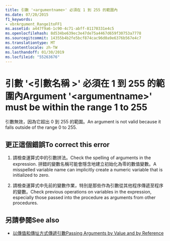 ```yaml
---
title: 引數 '<argumentname>' 必須在 1 到 255 的範圍內
ms.date: 07/20/2015
f1_keywords:
- vbrArgument_Range1toFF1
ms.assetid: a447f9a6-1c90-4c71-abff-81170331e4c5
ms.openlocfilehash: 8d534be639ec3e47de75a4467d659f30753a7778
ms.sourcegitcommit: 14355b4b2fe5bcf874cac96d0a9e6376b567e4c7
ms.translationtype: MT
ms.contentlocale: zh-TW
ms.lasthandoff: 01/30/2019
ms.locfileid: "55263676"
---
```

# <a name="argument-argumentname-must-be-within-the-range-1-to-255"></a><span data-ttu-id="54644-102">引數 '\<引數名稱 >' 必須在 1 到 255 的範圍內</span><span class="sxs-lookup"><span data-stu-id="54644-102">Argument '\<argumentname>' must be within the range 1 to 255</span></span>
<span data-ttu-id="54644-103">引數無效，因為它超出 0 到 255 的範圍。</span><span class="sxs-lookup"><span data-stu-id="54644-103">An argument is not valid because it falls outside of the range 0 to 255.</span></span>  
  
## <a name="to-correct-this-error"></a><span data-ttu-id="54644-104">更正這個錯誤</span><span class="sxs-lookup"><span data-stu-id="54644-104">To correct this error</span></span>  
  
1.  <span data-ttu-id="54644-105">請檢查運算式中的引數拼法。</span><span class="sxs-lookup"><span data-stu-id="54644-105">Check the spelling of arguments in the expression.</span></span> <span data-ttu-id="54644-106">拼錯的變數名稱可能會隱含地建立初始化為零的數值變數。</span><span class="sxs-lookup"><span data-stu-id="54644-106">A misspelled variable name can implicitly create a numeric variable that is initialized to zero.</span></span>  
  
2.  <span data-ttu-id="54644-107">請檢查運算式中先前的變數作業，特別是那些作為引數從其他程序傳遞至程序的變數。</span><span class="sxs-lookup"><span data-stu-id="54644-107">Check previous operations on variables in the expression, especially those passed into the procedure as arguments from other procedures.</span></span>  
  
## <a name="see-also"></a><span data-ttu-id="54644-108">另請參閱</span><span class="sxs-lookup"><span data-stu-id="54644-108">See also</span></span>
- [<span data-ttu-id="54644-109">以傳值和傳址方式傳遞引數</span><span class="sxs-lookup"><span data-stu-id="54644-109">Passing Arguments by Value and by Reference</span></span>](../../visual-basic/programming-guide/language-features/procedures/passing-arguments-by-value-and-by-reference.md)
